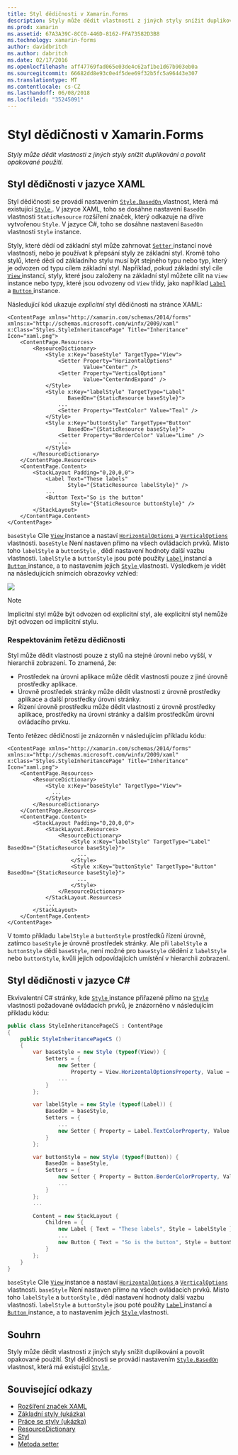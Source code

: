 ```yaml
---
title: Styl dědičnosti v Xamarin.Forms
description: Styly může dědit vlastnosti z jiných styly snížit duplikování a povolit opakované použití. Tento článek vysvětluje, jak provést styl dědičnosti v aplikaci Xamarin.Forms.
ms.prod: xamarin
ms.assetid: 67A3A39C-8CC0-446D-8162-FFA73582D3B8
ms.technology: xamarin-forms
author: davidbritch
ms.author: dabritch
ms.date: 02/17/2016
ms.openlocfilehash: aff47769fad065e03de4c62af1be1d67b903eb0a
ms.sourcegitcommit: 66682dd8e93c0e4f5dee69f32b5fc5a96443e307
ms.translationtype: MT
ms.contentlocale: cs-CZ
ms.lasthandoff: 06/08/2018
ms.locfileid: "35245091"
---
```

# <a name="style-inheritance-in-xamarinforms"></a>Styl dědičnosti v Xamarin.Forms

_Styly může dědit vlastnosti z jiných styly snížit duplikování a povolit opakované použití._

## <a name="style-inheritance-in-xaml"></a>Styl dědičnosti v jazyce XAML

Styl dědičnosti se provádí nastavením [ `Style.BasedOn` ](https://developer.xamarin.com/api/property/Xamarin.Forms.Style.BasedOn/) vlastnost, která má existující [ `Style` ](https://developer.xamarin.com/api/type/Xamarin.Forms.Style/). V jazyce XAML, toho se dosáhne nastavení `BasedOn` vlastnosti `StaticResource` rozšíření značek, který odkazuje na dříve vytvořenou `Style`. V jazyce C#, toho se dosáhne nastavení `BasedOn` vlastnosti `Style` instance.

Styly, které dědí od základní styl může zahrnovat [ `Setter` ](https://developer.xamarin.com/api/type/Xamarin.Forms.Setter/) instancí nové vlastnosti, nebo je používat k přepsání styly ze základní styl. Kromě toho stylů, které dědí od základního stylu musí být stejného typu nebo typ, který je odvozen od typu cílem základní styl. Například, pokud základní styl cíle [ `View` ](https://developer.xamarin.com/api/type/Xamarin.Forms.View/) instancí, styly, které jsou založeny na základní styl můžete cílit na `View` instance nebo typy, které jsou odvozeny od `View` třídy, jako například [ `Label` ](https://developer.xamarin.com/api/type/Xamarin.Forms.Label/) a [ `Button` ](https://developer.xamarin.com/api/type/Xamarin.Forms.Button/) instance.

Následující kód ukazuje *explicitní* styl dědičnosti na stránce XAML:

```xaml
<ContentPage xmlns="http://xamarin.com/schemas/2014/forms" xmlns:x="http://schemas.microsoft.com/winfx/2009/xaml" x:Class="Styles.StyleInheritancePage" Title="Inheritance" Icon="xaml.png">
    <ContentPage.Resources>
        <ResourceDictionary>
            <Style x:Key="baseStyle" TargetType="View">
                <Setter Property="HorizontalOptions"
                        Value="Center" />
                <Setter Property="VerticalOptions"
                        Value="CenterAndExpand" />
            </Style>
            <Style x:Key="labelStyle" TargetType="Label"
                   BasedOn="{StaticResource baseStyle}">
                ...
                <Setter Property="TextColor" Value="Teal" />
            </Style>
            <Style x:Key="buttonStyle" TargetType="Button"
                   BasedOn="{StaticResource baseStyle}">
                <Setter Property="BorderColor" Value="Lime" />
                ...
            </Style>
        </ResourceDictionary>
    </ContentPage.Resources>
    <ContentPage.Content>
        <StackLayout Padding="0,20,0,0">
            <Label Text="These labels"
                   Style="{StaticResource labelStyle}" />
            ...
            <Button Text="So is the button"
                    Style="{StaticResource buttonStyle}" />
        </StackLayout>
    </ContentPage.Content>
</ContentPage>
```

`baseStyle` Cíle [ `View` ](https://developer.xamarin.com/api/type/Xamarin.Forms.View/) instance a nastaví [ `HorizontalOptions` ](https://developer.xamarin.com/api/property/Xamarin.Forms.View.HorizontalOptions/) a [ `VerticalOptions` ](https://developer.xamarin.com/api/property/Xamarin.Forms.View.VerticalOptions/) vlastnosti. `baseStyle` Není nastaven přímo na všech ovládacích prvků. Místo toho `labelStyle` a `buttonStyle` , dědí nastavení hodnoty další vazbu vlastnosti. `labelStyle` a `buttonStyle` jsou poté použity [ `Label` ](https://developer.xamarin.com/api/type/Xamarin.Forms.Label/) instancí a [ `Button` ](https://developer.xamarin.com/api/type/Xamarin.Forms.Button/) instance, a to nastavením jejich [ `Style` ](https://developer.xamarin.com/api/property/Xamarin.Forms.VisualElement.Style/) vlastnosti. Výsledkem je vidět na následujících snímcích obrazovky vzhled:

[![](inheritance-images/style-inheritance.png)](inheritance-images/style-inheritance-large.png#lightbox)

> [!NOTE]
> Implicitní styl může být odvozen od explicitní styl, ale explicitní styl nemůže být odvozen od implicitní stylu.

### <a name="respecting-the-inheritance-chain"></a>Respektováním řetězu dědičnosti

Styl může dědit vlastnosti pouze z stylů na stejné úrovni nebo vyšší, v hierarchii zobrazení. To znamená, že:

- Prostředek na úrovni aplikace může dědit vlastnosti pouze z jiné úrovně prostředky aplikace.
- Úrovně prostředek stránky může dědit vlastnosti z úrovně prostředky aplikace a další prostředky úrovni stránky.
- Řízení úrovně prostředku může dědit vlastnosti z úrovně prostředky aplikace, prostředky na úrovni stránky a dalším prostředkům úrovni ovládacího prvku.

Tento řetězec dědičnosti je znázorněn v následujícím příkladu kódu:

```xaml
<ContentPage xmlns="http://xamarin.com/schemas/2014/forms" xmlns:x="http://schemas.microsoft.com/winfx/2009/xaml" x:Class="Styles.StyleInheritancePage" Title="Inheritance" Icon="xaml.png">
    <ContentPage.Resources>
        <ResourceDictionary>
            <Style x:Key="baseStyle" TargetType="View">
              ...
            </Style>
        </ResourceDictionary>
    </ContentPage.Resources>
    <ContentPage.Content>
        <StackLayout Padding="0,20,0,0">
            <StackLayout.Resources>
                <ResourceDictionary>
                    <Style x:Key="labelStyle" TargetType="Label" BasedOn="{StaticResource baseStyle}">
                      ...
                    </Style>
                    <Style x:Key="buttonStyle" TargetType="Button" BasedOn="{StaticResource baseStyle}">
                      ...
                    </Style>
                </ResourceDictionary>
            </StackLayout.Resources>
            ...
        </StackLayout>
    </ContentPage.Content>
</ContentPage>
```

V tomto příkladu `labelStyle` a `buttonStyle` prostředků řízení úrovně, zatímco `baseStyle` je úrovně prostředek stránky. Ale při `labelStyle` a `buttonStyle` dědí `baseStyle`, není možné pro `baseStyle` dědění z `labelStyle` nebo `buttonStyle`, kvůli jejich odpovídajících umístění v hierarchii zobrazení.

## <a name="style-inheritance-in-c35"></a>Styl dědičnosti v jazyce C&#35;

Ekvivalentní C# stránky, kde [ `Style` ](https://developer.xamarin.com/api/type/Xamarin.Forms.Style/) instance přiřazené přímo na [ `Style` ](https://developer.xamarin.com/api/property/Xamarin.Forms.VisualElement.Style/) vlastnosti požadované ovládacích prvků, je znázorněno v následujícím příkladu kódu:

```csharp
public class StyleInheritancePageCS : ContentPage
{
    public StyleInheritancePageCS ()
    {
        var baseStyle = new Style (typeof(View)) {
            Setters = {
                new Setter {
                    Property = View.HorizontalOptionsProperty, Value = LayoutOptions.Center    },
                ...
            }
        };

        var labelStyle = new Style (typeof(Label)) {
            BasedOn = baseStyle,
            Setters = {
                ...
                new Setter { Property = Label.TextColorProperty, Value = Color.Teal    }
            }
        };

        var buttonStyle = new Style (typeof(Button)) {
            BasedOn = baseStyle,
            Setters = {
                new Setter { Property = Button.BorderColorProperty, Value =    Color.Lime },
                ...
            }
        };
        ...

        Content = new StackLayout {
            Children = {
                new Label { Text = "These labels", Style = labelStyle },
                ...
                new Button { Text = "So is the button", Style = buttonStyle }
            }
        };
    }
}
```

`baseStyle` Cíle [ `View` ](https://developer.xamarin.com/api/type/Xamarin.Forms.View/) instance a nastaví [ `HorizontalOptions` ](https://developer.xamarin.com/api/property/Xamarin.Forms.View.HorizontalOptions/) a [ `VerticalOptions` ](https://developer.xamarin.com/api/property/Xamarin.Forms.View.VerticalOptions/) vlastnosti. `baseStyle` Není nastaven přímo na všech ovládacích prvků. Místo toho `labelStyle` a `buttonStyle` , dědí nastavení hodnoty další vazbu vlastnosti. `labelStyle` a `buttonStyle` jsou poté použity [ `Label` ](https://developer.xamarin.com/api/type/Xamarin.Forms.Label/) instancí a [ `Button` ](https://developer.xamarin.com/api/type/Xamarin.Forms.Button/) instance, a to nastavením jejich [ `Style` ](https://developer.xamarin.com/api/property/Xamarin.Forms.VisualElement.Style/) vlastnosti.

## <a name="summary"></a>Souhrn

Styly může dědit vlastnosti z jiných styly snížit duplikování a povolit opakované použití. Styl dědičnosti se provádí nastavením [ `Style.BasedOn` ](https://developer.xamarin.com/api/property/Xamarin.Forms.Style.BasedOn/) vlastnost, která má existující [ `Style` ](https://developer.xamarin.com/api/type/Xamarin.Forms.Style/).


## <a name="related-links"></a>Související odkazy

- [Rozšíření značek XAML](~/xamarin-forms/xaml/xaml-basics/xaml-markup-extensions.md)
- [Základní styly (ukázka)](https://developer.xamarin.com/samples/xamarin-forms/UserInterface/Styles/BasicStyles/)
- [Práce se styly (ukázka)](https://developer.xamarin.com/samples/xamarin-forms/WorkingWithStyles/)
- [ResourceDictionary](https://developer.xamarin.com/api/type/Xamarin.Forms.ResourceDictionary/)
- [Styl](https://developer.xamarin.com/api/type/Xamarin.Forms.Style/)
- [Metoda setter](https://developer.xamarin.com/api/type/Xamarin.Forms.Setter/)
